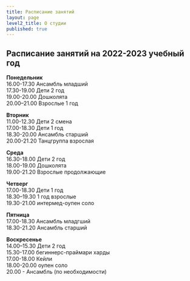 ```yaml
---
title: Расписание занятий
layout: page
level2_title: О студии
published: true
---
```


## Расписание занятий на 2022-2023 учебный год

**Понедельник**  
16.00-17.30 Ансамбль младший    
17.30-19.00 Дети 2 год   
19.00-20.00 Дошколята  
20.00–21.00 Взрослые 1 год    

**Вторник**  
11.00-12.30 Дети 2 смена    
17.00-18.30 Дети 1 год   
18.30-20.00 Ансамбль старший  
20.00-21.20 Танцгруппа взрослая  

**Среда**  
16.30-18.00 Дети 2 год    
18.00-19.00 Дошколята  
19.00-21.20 Взрослые продолжающие    
  
**Четверг**  
17.00-18.30 Дети 1 год   
18.30–19.30 1 год взрослые           
19.30-21.00 интермед-оупен соло  

**Пятница**  
17.00-18.30 Ансамбль младгший   
18.30-21.20 Ансамбль старший   


**Воскресенье**   
14.00–15.30 Дети 2 год   
15.30-17.00 бегиннерс-праймари харды   
17.00-18.00 Кейли  
18.00-20.00 оупен соло  
20.00 - Ансамбль (по необходимости)   


